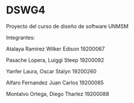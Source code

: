 # DSWG4
Proyecto del curso de diseño de software UNMSM


Integrantes:

Atalaya Ramirez Wilker Edison 	19200067

Pasache Lopera, Luiggi Steep		19200092

Yanfer Laura, Oscar Stalyn		19200260

Alfaro Fernandez Juan Carlos		19200065

Montalvo Ortega, Diego Tharlez	19200088
